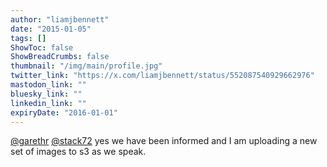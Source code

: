 ```yaml
---
author: "liamjbennett"
date: "2015-01-05"
tags: []
ShowToc: false
ShowBreadCrumbs: false
thumbnail: "/img/main/profile.jpg"
twitter_link: "https://x.com/liamjbennett/status/552087540929662976"
mastodon_link: ""
bluesky_link: ""
linkedin_link: ""
expiryDate: "2016-01-01"
---
```


[@garethr](https://x.com/garethr) [@stack72](https://x.com/stack72) yes we have been informed  and I am uploading a new set of images to s3 as we speak.

